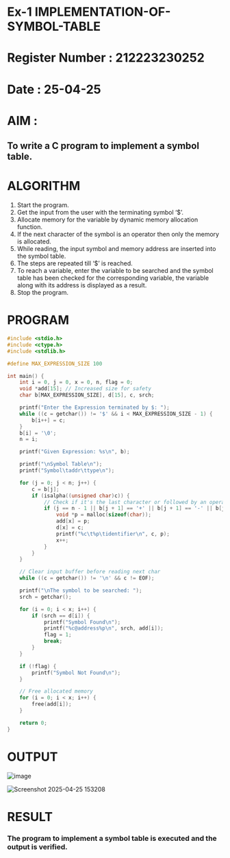 # Ex-1 IMPLEMENTATION-OF-SYMBOL-TABLE
# Register Number : 212223230252
# Date : 25-04-25
# AIM :
## To write a C program to implement a symbol table.
# ALGORITHM
1.	Start the program.
2.	Get the input from the user with the terminating symbol ‘$’.
3.	Allocate memory for the variable by dynamic memory allocation function.
4.	If the next character of the symbol is an operator then only the memory is allocated.
5.	While reading, the input symbol and memory address are inserted into the symbol table.
6.	The steps are repeated till ‘$’ is reached.
7.	To reach a variable, enter the variable to be searched and the symbol table has been checked for the corresponding variable, the variable along with its address is displayed as a result.
8.	Stop the program. 
# PROGRAM
```c
#include <stdio.h>
#include <ctype.h>
#include <stdlib.h>

#define MAX_EXPRESSION_SIZE 100

int main() {
    int i = 0, j = 0, x = 0, n, flag = 0;
    void *add[15]; // Increased size for safety
    char b[MAX_EXPRESSION_SIZE], d[15], c, srch;

    printf("Enter the Expression terminated by $: ");
    while ((c = getchar()) != '$' && i < MAX_EXPRESSION_SIZE - 1) {
        b[i++] = c;
    }
    b[i] = '\0'; 
    n = i;

    printf("Given Expression: %s\n", b);

    printf("\nSymbol Table\n");
    printf("Symbol\taddr\ttype\n");

    for (j = 0; j < n; j++) {
        c = b[j];
        if (isalpha((unsigned char)c)) {
            // Check if it's the last character or followed by an operator
            if (j == n - 1 || b[j + 1] == '+' || b[j + 1] == '-' || b[j + 1] == '*' || b[j + 1] == '=') {
                void *p = malloc(sizeof(char));
                add[x] = p;
                d[x] = c;
                printf("%c\t%p\tidentifier\n", c, p);
                x++;
            }
        }
    }

    // Clear input buffer before reading next char
    while ((c = getchar()) != '\n' && c != EOF);

    printf("\nThe symbol to be searched: ");
    srch = getchar();

    for (i = 0; i < x; i++) {
        if (srch == d[i]) {
            printf("Symbol Found\n");
            printf("%c@address%p\n", srch, add[i]);
            flag = 1;
            break;
        }
    }

    if (!flag) {
        printf("Symbol Not Found\n");
    }

    // Free allocated memory
    for (i = 0; i < x; i++) {
        free(add[i]);
    }

    return 0;
}

```
# OUTPUT
![image](https://github.com/user-attachments/assets/66b79324-6587-45a7-a549-e10f0aea87b8)

![Screenshot 2025-04-25 153208](https://github.com/user-attachments/assets/7208ebe6-b99c-4b57-b72d-3f2d2754bd75)


# RESULT
### The program to implement a symbol table is executed and the output is verified.
